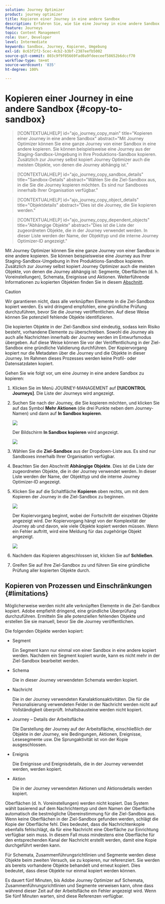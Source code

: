 ```yaml
---
solution: Journey Optimizer
product: journey optimizer
title: Kopieren einer Journey in eine andere Sandbox
description: Erfahren Sie, wie Sie eine Journey in eine andere Sandbox kopieren
feature: Journeys
topic: Content Management
role: User, Developer
level: Intermediate
keywords: Sandbox, Journey, Kopieren, Umgebung
exl-id: 8c63f2f2-5cec-4cb2-b3bf-2387eefb5002
source-git-commit: 803c9f9f05669fad0a9fdeeceef58652b6dccf70
workflow-type: tm+mt
source-wordcount: '835'
ht-degree: 100%

---
```


# Kopieren einer Journey in eine andere Sandbox {#copy-to-sandbox}

>[!CONTEXTUALHELP]
>id="ajo_journey_copy_main"
>title="Kopieren einer Journey in eine andere Sandbox"
>abstract="Mit Journey Optimizer können Sie eine ganze Journey von einer Sandbox in eine andere kopieren. Sie können beispielsweise eine Journey aus der Staging-Sandbox-Umgebung in Ihre Produktions-Sandbox kopieren. Zusätzlich zur Journey selbst kopiert Journey Optimizer auch die meisten Objekte, von denen die Journey abhängig ist."

>[!CONTEXTUALHELP]
>id="ajo_journey_copy_sandbox_details"
>title="Sandbox-Details"
>abstract="Wählen Sie die Ziel-Sandbox aus, in die Sie die Journey kopieren möchten. Es sind nur Sandboxes innerhalb Ihrer Organisation verfügbar."

>[!CONTEXTUALHELP]
>id="ajo_journey_copy_object_details"
>title="Objektdetails"
>abstract="Dies ist die Journey, die Sie kopieren werden."

>[!CONTEXTUALHELP]
>id="ajo_journey_copy_dependent_objects"
>title="Abhängige Objekte"
>abstract="Dies ist die Liste der zugeordneten Objekte, die in der Journey verwendet werden. In dieser Liste werden der Name, der Objekttyp und die interne Journey Optimizer-ID angezeigt."

Mit Journey Optimizer können Sie eine ganze Journey von einer Sandbox in eine andere kopieren. Sie können beispielsweise eine Journey aus Ihrer Staging-Sandbox-Umgebung in Ihre Produktions-Sandbox kopieren. Zusätzlich zur Journey selbst kopiert Journey Optimizer auch die meisten Objekte, von denen die Journey abhängig ist: Segmente, Oberflächen (d. h. Voreinstellungen), Schemata, Ereignisse und Aktionen. Weiterführende Informationen zu kopierten Objekten finden Sie in diesem [Abschnitt](#limitations).

>[!CAUTION]
>
>Wir garantieren nicht, dass alle verknüpften Elemente in die Ziel-Sandbox kopiert werden. Es wird dringend empfohlen, eine gründliche Prüfung durchzuführen, bevor Sie die Journey veröffentlichen. Auf diese Weise können Sie potenziell fehlende Objekte identifizieren.

Die kopierten Objekte in der Ziel-Sandbox sind eindeutig, sodass kein Risiko besteht, vorhandene Elemente zu überschreiben. Sowohl die Journey als auch alle Nachrichten innerhalb der Journey werden im Entwurfsmodus übergeben. Auf diese Weise können Sie vor der Veröffentlichung in der Ziel-Sandbox eine gründliche Validierung durchführen. Der Kopiervorgang kopiert nur die Metadaten über die Journey und die Objekte in dieser Journey. Im Rahmen dieses Prozesses werden keine Profil- oder Datensatzdaten kopiert.

Gehen Sie wie folgt vor, um eine Journey in eine andere Sandbox zu kopieren:

1. Klicken Sie im Menü JOURNEY-MANAGEMENT auf **[!UICONTROL Journeys]**. Die Liste der Journeys wird angezeigt.

2. Suchen Sie nach der Journey, die Sie kopieren möchten, und klicken Sie auf das Symbol **Mehr Aktionen** (die drei Punkte neben dem Journey-Namen) und dann auf **In Sandbox kopieren**.

   ![](assets/copy-sandbox1.png)

   Der Bildschirm **In Sandbox kopieren** wird angezeigt.

   ![](assets/copy-sandbox2.png)

3. Wählen Sie die **Ziel-Sandbox** aus der Dropdown-Liste aus. Es sind nur Sandboxes innerhalb Ihrer Organisation verfügbar.

4. Beachten Sie den Abschnitt **Abhängige Objekte**. Dies ist die Liste der zugeordneten Objekte, die in der Journey verwendet werden. In dieser Liste werden der Name, der Objekttyp und die interne Journey Optimizer-ID angezeigt.

5. Klicken Sie auf die Schaltfläche **Kopieren** oben rechts, um mit dem Kopieren der Journey in die Ziel-Sandbox zu beginnen.

   ![](assets/copy-sandbox3.png)

   Der Kopiervorgang beginnt, wobei der Fortschritt der einzelnen Objekte angezeigt wird. Der Kopiervorgang hängt von der Komplexität der Journey ab und davon, wie viele Objekte kopiert werden müssen. Wenn ein Fehler auftritt, wird eine Meldung für das zugehörige Objekt angezeigt.

   ![](assets/copy-sandbox4.png)

6. Nachdem das Kopieren abgeschlossen ist, klicken Sie auf **Schließen**.

7. Greifen Sie auf Ihre Ziel-Sandbox zu und führen Sie eine gründliche Prüfung aller kopierten Objekte durch.

## Kopieren von Prozessen und Einschränkungen {#limitations}

Möglicherweise werden nicht alle verknüpften Elemente in die Ziel-Sandbox kopiert. Adobe empfiehlt dringend, eine gründliche Überprüfung durchzuführen. Ermitteln Sie alle potenziellen fehlenden Objekte und erstellen Sie sie manuell, bevor Sie die Journey veröffentlichen.

Die folgenden Objekte werden kopiert:

* Segment

   Ein Segment kann nur einmal von einer Sandbox in eine andere kopiert werden. Nachdem ein Segment kopiert wurde, kann es nicht mehr in der Ziel-Sandbox bearbeitet werden.

* Schema

   Die in dieser Journey verwendeten Schemata werden kopiert.

* Nachricht

   Die in der Journey verwendeten Kanalaktionsaktivitäten. Die für die Personalisierung verwendeten Felder in der Nachricht werden nicht auf Vollständigkeit überprüft. Inhaltsbausteine werden nicht kopiert.

* Journey – Details der Arbeitsfläche

   Die Darstellung der Journey auf der Arbeitsfläche, einschließlich der Objekte in der Journey, wie Bedingungen, Aktionen, Ereignisse, Lesesegmente usw. Die Sprungaktivität ist von der Kopie ausgeschlossen.

* Ereignis

   Die Ereignisse und Ereignisdetails, die in der Journey verwendet werden, werden kopiert.

* Aktion

   Die in der Journey verwendeten Aktionen und Aktionsdetails werden kopiert.

Oberflächen (d. h. Voreinstellungen) werden nicht kopiert. Das System wählt basierend auf dem Nachrichtentyp und dem Namen der Oberfläche automatisch die bestmögliche Übereinstimmung für die Ziel-Sandbox aus. Wenn keine Oberflächen in der Ziel-Sandbox gefunden werden, schlägt die Kopie der Oberfläche fehl. Dies bedeutet, dass die Nachrichtenkopie ebenfalls fehlschlägt, da für eine Nachricht eine Oberfläche zur Einrichtung verfügbar sein muss. In diesem Fall muss mindestens eine Oberfläche für den entsprechenden Kanal der Nachricht erstellt werden, damit eine Kopie durchgeführt werden kann.

Für Schemata, Zusammenführungsrichtlinien und Segmente werden diese Objekte beim zweiten Versuch, sie zu kopieren, nur referenziert. Sie werden als bereits vorhandene Objekte behandelt und erneut kopiert. Dies bedeutet, dass diese Objekte nur einmal kopiert werden können.

Es dauert fünf Minuten, bis Adobe Journey Optimizer auf Schemata, Zusammenführungsrichtlinien und Segmente verweisen kann, ohne dass während dieser Zeit auf der Arbeitsfläche ein Fehler angezeigt wird. Wenn Sie fünf Minuten warten, sind diese Referenzen verfügbar.
